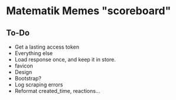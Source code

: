 # Matematik Memes "scoreboard"

## To-Do
- Get a lasting access token
- Everything else
- Load response once, and keep it in store.
- favicon
- Design
- Bootstrap?
- Log scraping errors
- Reformat created_time, reactions...
